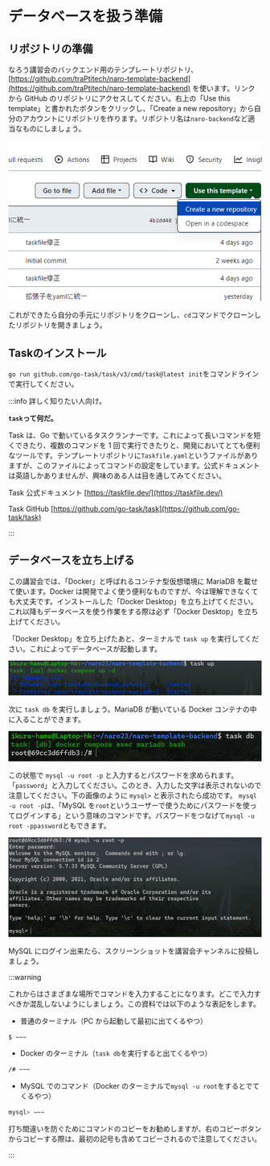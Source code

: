# データベースを扱う準備

## リポジトリの準備

なろう講習会のバックエンド用のテンプレートリポジトリ、[https://github.com/traPtitech/naro-template-backend](https://github.com/traPtitech/naro-template-backend) を使います。リンクから GitHub のリポジトリにアクセスしてください。右上の「Use this template」と書かれたボタンをクリックし、「Create a new repository」から自分のアカウントにリポジトリを作ります。リポジトリ名は`naro-backend`など適当なものにしましょう。

![](assets/template.png)

これができたら自分の手元にリポジトリをクローンし、`cd`コマンドでクローンしたリポジトリを開きましょう。

## Taskのインストール

`go run github.com/go-task/task/v3/cmd/task@latest init`をコマンドラインで実行してください。

:::info 詳しく知りたい人向け。

**`task`って何だ。**

Task は、Go で動いているタスクランナーです。これによって長いコマンドを短くできたり、複数のコマンドを 1 回で実行できたりと、開発においてとても便利なツールです。テンプレートリポジトリに`Taskfile.yaml`というファイルがありますが、このファイルによってコマンドの設定をしています。公式ドキュメントは英語しかありませんが、興味のある人は目を通してみてください。

Task 公式ドキュメント [https://taskfile.dev/](https://taskfile.dev/)

Task GitHub [https://github.com/go-task/task](https://github.com/go-task/task)

:::

## データベースを立ち上げる

この講習会では、「Docker」と呼ばれるコンテナ型仮想環境に MariaDB を載せて使います。Docker は開発でよく使う便利なものですが、今は理解できなくても大丈夫です。インストールした「Docker Desktop」を立ち上げてください。これ以降もデータベースを使う作業をする際は必ず「Docker Desktop」を立ち上げてください。

「Docker Desktop」を立ち上げたあと、ターミナルで `task up` を実行してください。これによってデータベースが起動します。

![](assets/task_up.png)

次に `task db` を実行しましょう。MariaDB が動いている Docker コンテナの中に入ることができます。

![](assets/task_db.png)

この状態で `mysql -u root -p` と入力するとパスワードを求められます。「`password`」と入力してください。このとき、入力した文字は表示されないので注意してください。下の画像のように `mysql>` と表示されたら成功です。
`mysql -u root -p`は、「MySQL を`root`というユーザーで使うためにパスワードを使ってログインする」という意味のコマンドです。パスワードをつなげて`mysql -u root -ppassword`ともできます。

![](assets/mysql.png)

MySQL にログイン出来たら、スクリーンショットを講習会チャンネルに投稿しましょう。

:::warning

これからはさまざまな場所でコマンドを入力することになります。どこで入力すべきか混乱しないようにしましょう。この資料では以下のような表記をします。

- 普通のターミナル（PC から起動して最初に出てくるやつ）

```bash
$ ~~~
```

- Docker のターミナル（`task db`を実行すると出てくるやつ）

```bash
/# ~~~
```

- MySQL でのコマンド（Docker のターミナルで`mysql -u root`をするとでてくるやつ）

```sql
mysql> ~~~
```

打ち間違いを防ぐためにコマンドのコピーをお勧めしますが、右のコピーボタンからコピーする際は、最初の記号も含めてコピーされるので注意してください。

:::
